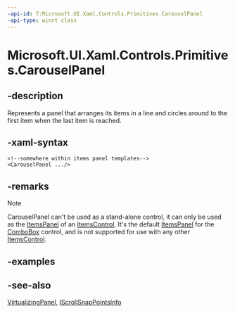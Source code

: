```yaml
---
-api-id: T:Microsoft.UI.Xaml.Controls.Primitives.CarouselPanel
-api-type: winrt class
---
```


<!-- Class syntax.
public class CarouselPanel : Windows.UI.Xaml.Controls.VirtualizingPanel, Windows.UI.Xaml.Controls.Primitives.ICarouselPanel, Windows.UI.Xaml.Controls.Primitives.IScrollSnapPointsInfo
-->

# Microsoft.UI.Xaml.Controls.Primitives.CarouselPanel

## -description
Represents a panel that arranges its items in a line and circles around to the first item when the last item is reached.

## -xaml-syntax
```xaml
<!--somewhere within items panel templates-->
<CarouselPanel .../>
```


## -remarks
> [!NOTE]
> CarouselPanel can't be used as a stand-alone control, it can only be used as the [ItemsPanel](../microsoft.ui.xaml.controls/itemscontrol_itemspanel.md) of an [ItemsControl](../microsoft.ui.xaml.controls/itemscontrol.md). It's the default [ItemsPanel](../microsoft.ui.xaml.controls/itemscontrol_itemspanel.md) for the [ComboBox](../microsoft.ui.xaml.controls/combobox.md) control, and is not supported for use with any other [ItemsControl](../microsoft.ui.xaml.controls/itemscontrol.md).

## -examples

## -see-also
[VirtualizingPanel](../microsoft.ui.xaml.controls/virtualizingpanel.md), [IScrollSnapPointsInfo](iscrollsnappointsinfo.md)
